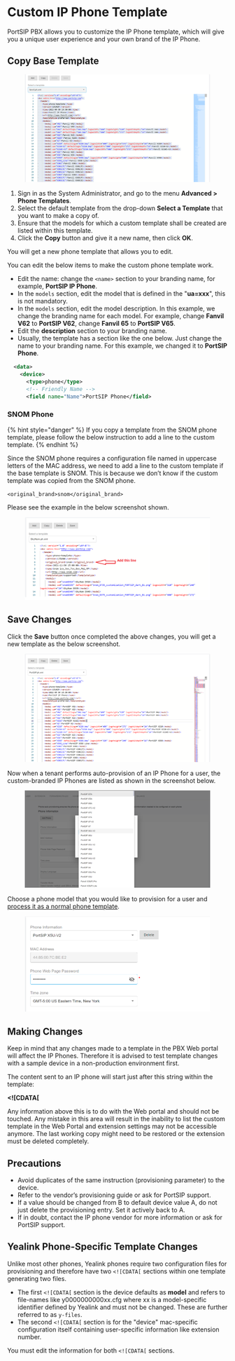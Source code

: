# Custom IP Phone Template

PortSIP PBX allows you to customize the IP Phone template, which will give you a unique user experience and your own brand of the IP Phone.

## Copy Base Template

<figure><img src="../../.gitbook/assets/phone_template_1.png" alt=""><figcaption></figcaption></figure>

1. Sign in as the System Administrator, and go to the menu **Advanced > Phone Templates**.
2. Select the default template from the drop-down **Select a Template** that you want to make a copy of.
3. Ensure that the models for which a custom template shall be created are listed within this template.
4. Click the **Copy** button and give it a new name, then click **OK**.&#x20;

You will get a new phone template that allows you to edit.&#x20;

You can edit the below items to make the custom phone template work.

* Edit the name: change the `<name>` section to your branding name, for example, **PortSIP IP Phone**.
* In the `models` section, edit the model that is defined in the "**ua=xxx**", this is not mandatory.
* In the `models` section, edit the model description. In this example, we change the branding name for each model. For example, change **Fanvil V62** to **PortSIP V62**, change **Fanvil 65** to **PortSIP V65**.
* Edit the **description** section to your branding name.
* Usually, the template has a section like the one below. Just change the name to your branding name. For this example, we changed it to **PortSIP Phone**.

```xml
  <data>
    <device>
      <type>phone</type>
      <!-- Friendly Name -->
      <field name="Name">PortSIP Phone</field>
```

### SNOM Phone

{% hint style="danger" %}
If you copy a template from the SNOM phone template, please follow the below instruction to add a line to the custom template.
{% endhint %}

Since the SNOM phone requires a configuration file named in uppercase letters of the MAC address, we need to add a line to the custom template if the base template is SNOM. This is because we don’t know if the custom template was copied from the SNOM phone.

```
<original_brand>snom</original_brand>
```

Please see the example in the below screenshot shown.

<figure><img src="../../.gitbook/assets/custom_snom.png" alt=""><figcaption></figcaption></figure>

## Save Changes

Click the **Save** button once completed the above changes, you will get a new template as the below screenshot.

<figure><img src="../../.gitbook/assets/phone_template_2.png" alt=""><figcaption></figcaption></figure>

Now when a tenant performs auto-provision of an IP Phone for a user, the custom-branded IP Phones are listed as shown in the screenshot below.

<figure><img src="../../.gitbook/assets/phone_template_3.png" alt=""><figcaption></figcaption></figure>

Choose a phone model that you would like to provision for a user and [process it as a normal phone template](./).

<figure><img src="../../.gitbook/assets/phone_template_4.png" alt=""><figcaption></figcaption></figure>

## **Making Changes**

Keep in mind that any changes made to a template in the PBX Web portal will affect the IP Phones. Therefore it is advised to test template changes with a sample device in a non-production environment first.

The content sent to an IP phone will start just after this string within the template:

**\<!\[CDATA\[**

Any information above this is to do with the Web portal and should not be touched. Any mistake in this area will result in the inability to list the custom template in the Web Portal and extension settings may not be accessible anymore. The last working copy might need to be restored or the extension must be deleted completely.

## Precautions&#x20;

* Avoid duplicates of the same instruction (provisioning parameter) to the device.&#x20;
* Refer to the vendor’s provisioning guide or ask for PortSIP support.
* If a value should be changed from B to default device value A, do not just delete the provisioning entry. Set it actively back to A.&#x20;
* If in doubt, contact the IP phone vendor for more information or ask for PortSIP support.

## Yealink Phone-Specific Template Changes <a href="#h.3ifas3c43rjk" id="h.3ifas3c43rjk"></a>

Unlike most other phones, Yealink phones require two configuration files for provisioning and therefore have two `<![CDATA[` sections within one template generating two files.

* The first `<![CDATA[` section is the device defaults as **model** and refers to file-names like y0000000000xx.cfg where xx is a model-specific identifier defined by Yealink and must not be changed. These are further referred to as `y-files`.
* The second `<![CDATA[` section is for the "device" mac-specific configuration itself containing user-specific information like extension number.

You must edit the information for both `<![CDATA[` sections.



